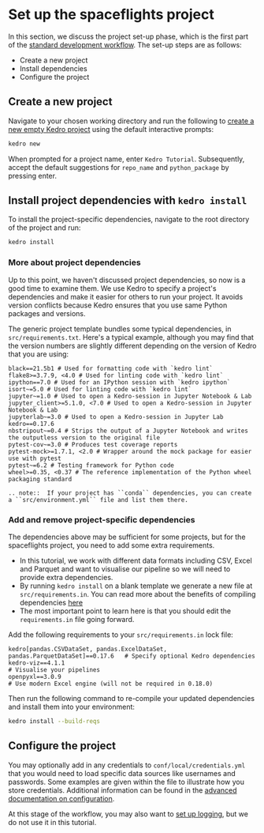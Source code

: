 # Set up the spaceflights project

In this section, we discuss the project set-up phase, which is the first part of the [standard development workflow](./01_spaceflights_tutorial.md#kedro-project-development-workflow). The set-up steps are as follows:

* Create a new project
* Install dependencies
* Configure the project

## Create a new project

Navigate to your chosen working directory and run the following to [create a new empty Kedro project](../02_get_started/04_new_project.md#create-a-new-project-interactively) using the default interactive prompts:

```bash
kedro new
```

When prompted for a project name, enter `Kedro Tutorial`. Subsequently, accept the default suggestions for `repo_name` and `python_package` by pressing enter.

## Install project dependencies with `kedro install`

To install the project-specific dependencies, navigate to the root directory of the project and run:

```bash
kedro install
```

### More about project dependencies

Up to this point, we haven't discussed project dependencies, so now is a good time to examine them. We use Kedro to specify a project's dependencies and make it easier for others to run your project. It avoids version conflicts because Kedro ensures that you use same Python packages and versions.

The generic project template bundles some typical dependencies, in `src/requirements.txt`. Here's a typical example, although you may find that the version numbers are slightly different depending on the version of Kedro that you are using:

```text
black==21.5b1 # Used for formatting code with `kedro lint`
flake8>=3.7.9, <4.0 # Used for linting code with `kedro lint`
ipython==7.0 # Used for an IPython session with `kedro ipython`
isort~=5.0 # Used for linting code with `kedro lint`
jupyter~=1.0 # Used to open a Kedro-session in Jupyter Notebook & Lab
jupyter_client>=5.1.0, <7.0 # Used to open a Kedro-session in Jupyter Notebook & Lab
jupyterlab~=3.0 # Used to open a Kedro-session in Jupyter Lab
kedro==0.17.6
nbstripout~=0.4 # Strips the output of a Jupyter Notebook and writes the outputless version to the original file
pytest-cov~=3.0 # Produces test coverage reports
pytest-mock>=1.7.1, <2.0 # Wrapper around the mock package for easier use with pytest
pytest~=6.2 # Testing framework for Python code
wheel>=0.35, <0.37 # The reference implementation of the Python wheel packaging standard
```

```eval_rst
.. note::  If your project has ``conda`` dependencies, you can create a ``src/environment.yml`` file and list them there.
```

### Add and remove project-specific dependencies

The dependencies above may be sufficient for some projects, but for the spaceflights project, you need to add some extra requirements.

* In this tutorial, we work with different data formats including CSV, Excel and Parquet and want to visualise our pipeline so we will need to provide extra dependencies.
* By running `kedro install` on a blank template we generate a new file at `src/requirements.in`. You can read more about the benefits of compiling dependencies [here](../04_kedro_project_setup/01_dependencies.md)
* The most important point to learn here is that you should edit the `requirements.in` file going forward.

Add the following requirements to your `src/requirements.in` lock file:

```text
kedro[pandas.CSVDataSet, pandas.ExcelDataSet, pandas.ParquetDataSet]==0.17.6   # Specify optional Kedro dependencies
kedro-viz==4.1.1                                                               # Visualise your pipelines
openpyxl==3.0.9                                                                # Use modern Excel engine (will not be required in 0.18.0)
```

Then run the following command to re-compile your updated dependencies and install them into your environment:

```bash
kedro install --build-reqs
```

## Configure the project

You may optionally add in any credentials to `conf/local/credentials.yml` that you would need to load specific data sources like usernames and passwords. Some examples are given within the file to illustrate how you store credentials. Additional information can be found in the [advanced documentation on configuration](../04_kedro_project_setup/02_configuration.md).

At this stage of the workflow, you may also want to [set up logging](../08_logging/01_logging.md), but we do not use it in this tutorial.
